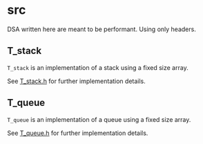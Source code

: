 # src

DSA written here are meant to be performant. Using only headers.

## T_stack

`T_stack` is an implementation of a stack using a fixed size array.

See [T_stack.h](./T_stack.h) for further implementation details.

## T_queue

`T_queue` is an implementation of a queue using a fixed size array.

See [T_queue.h](./T_queue.h) for further implementation details.
